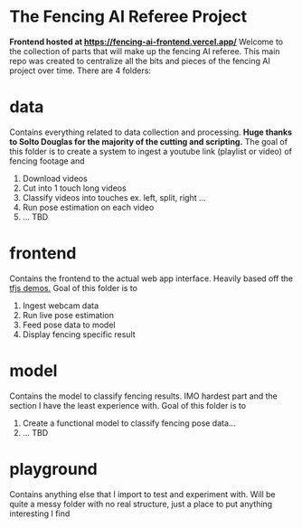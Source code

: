 # The Fencing AI Referee Project
**Frontend hosted at https://fencing-ai-frontend.vercel.app/**
Welcome to the collection of parts that will make up the fencing AI referee. This main repo was created to centralize all the bits and pieces of the fencing AI project over time. There are 4 folders:
  
# data
Contains everything related to data collection and processing. **Huge thanks to Solto Douglas for the majority of the cutting and scripting.** The goal of this folder is to create a system to ingest a youtube link (playlist or video) of fencing footage and 
1. Download videos
2. Cut into 1 touch long videos
3. Classify videos into touches ex. left, split, right ...
4. Run pose estimation on each video
5. ... TBD
  
# frontend
Contains the frontend to the actual web app interface. Heavily based off the [tfjs demos.](https://github.com/tensorflow/tfjs-models/tree/master/pose-detection/demos) Goal of this folder is to
1. Ingest webcam data
2. Run live pose estimation
3. Feed pose data to model
4. Display fencing specific result
  
# model
Contains the model to classify fencing results. IMO hardest part and the section I have the least experience with. Goal of this folder is to
1. Create a functional model to classify fencing pose data...
2. ... TBD
  
# playground
Contains anything else that I import to test and experiment with. Will be quite a messy folder with no real structure, just a place to put anything interesting I find